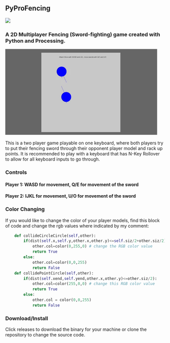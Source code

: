 ## PyProFencing
<img src="https://img.shields.io/github/license/submohanty/PyProFencing?color=MIT"><br>  
### A 2D Multiplayer Fencing (Sword-fighting) game created with Python and Processing.

<img src="https://raw.githubusercontent.com/submohanty/PyProFencing/main/game.gif"> <br>

This is a two player game playable on one keyboard, where both players try to put their fencing sword through their opponent player model and rack up points. It is recommended to play with a keyboard that has N-Key Rollover to allow for all keyboard inputs to go through.  

### Controls
#### Player 1: WASD for movement, Q/E for movement of the sword  
#### Player 2: IJKL for movement, U/O for movement of the sword  

### Color Changing  
If you would like to change the color of your player models, find this block of code and change the rgb values where indicated by my comment:
``` Python
    def collideCircleCircle(self,other):
        if(dist(self.x,self.y,other.x,other.y)<=self.siz/2+other.siz/2):
            other.col=color(0,255,0) # change the RGB color value
            return True
        else:
            other.col=color(0,0,255)
            return False
    def collidePointCircle(self,other):
        if(dist(self.xend,self.yend,other.x,other.y)<=other.siz/2):
            other.col=color(255,0,0) # change this RGB color value
            return True
        else:
            other.col = color(0,0,255)
            return False
```  
### Download/Install
Click releases to download the binary for your machine or clone the repository to change the source code.

